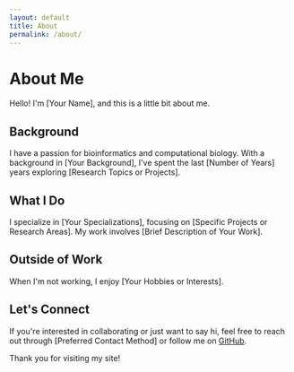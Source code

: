 ```yaml
---
layout: default
title: About
permalink: /about/
---
```


# About Me

Hello! I'm [Your Name], and this is a little bit about me.

## Background

I have a passion for bioinformatics and computational biology. With a background in [Your Background], I've spent the last [Number of Years] years exploring [Research Topics or Projects].

## What I Do

I specialize in [Your Specializations], focusing on [Specific Projects or Research Areas]. My work involves [Brief Description of Your Work].

## Outside of Work

When I'm not working, I enjoy [Your Hobbies or Interests].

## Let's Connect

If you're interested in collaborating or just want to say hi, feel free to reach out through [Preferred Contact Method] or follow me on [GitHub](https://github.com/yourgithubusername).

Thank you for visiting my site!

